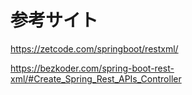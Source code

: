 # 参考サイト
https://zetcode.com/springboot/restxml/

https://bezkoder.com/spring-boot-rest-xml/#Create_Spring_Rest_APIs_Controller
